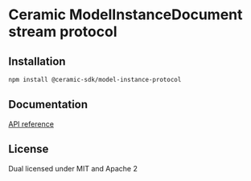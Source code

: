 # Ceramic ModelInstanceDocument stream protocol

## Installation

```sh
npm install @ceramic-sdk/model-instance-protocol
```

## Documentation

[API reference](https://github.com/ceramicnetwork/rust-ceramic/tree/main/sdk/docs/@ceramic-sdk/model-instance-protocol)

## License

Dual licensed under MIT and Apache 2
